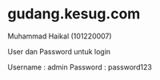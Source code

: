 # gudang.kesug.com
Muhammad Haikal (101220007)

User dan Password untuk login

Username : admin
Password : password123
